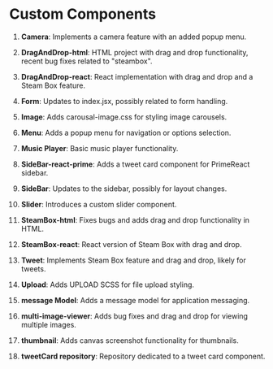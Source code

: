 # Custom Components

1. **Camera**: Implements a camera feature with an added popup menu.

2. **DragAndDrop-html**: HTML project with drag and drop functionality, recent bug fixes related to "steambox".

3. **DragAndDrop-react**: React implementation with drag and drop and a Steam Box feature.

4. **Form**: Updates to index.jsx, possibly related to form handling.

5. **Image**: Adds carousal-image.css for styling image carousels.

6. **Menu**: Adds a popup menu for navigation or options selection.

7. **Music Player**: Basic music player functionality.

8. **SideBar-react-prime**: Adds a tweet card component for PrimeReact sidebar.

9. **SideBar**: Updates to the sidebar, possibly for layout changes.

10. **Slider**: Introduces a custom slider component.

11. **SteamBox-html**: Fixes bugs and adds drag and drop functionality in HTML.

12. **SteamBox-react**: React version of Steam Box with drag and drop.

13. **Tweet**: Implements Steam Box feature and drag and drop, likely for tweets.

14. **Upload**: Adds UPLOAD SCSS for file upload styling.

15. **message Model**: Adds a message model for application messaging.

16. **multi-image-viewer**: Adds bug fixes and drag and drop for viewing multiple images.

17. **thumbnail**: Adds canvas screenshot functionality for thumbnails.

18. **tweetCard repository**: Repository dedicated to a tweet card component.
